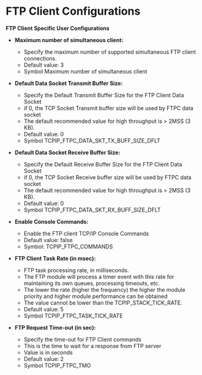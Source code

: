 # FTP Client  Configurations

**FTP Client Specific User Configurations**

- **Maximum number of simultaneous client:**
    - Specify the maximum number of supported simultaneous FTP client connections.
    - Default value: 3
    - Symbol Maximum number of simultaneous client

- **Default Data Socket Transmit Buffer Size:**
    - Specify the Default Transmit Buffer Size for the FTP Client Data Socket
    - if 0, the TCP Socket Transmit buffer size will be used by FTPC data socket
    - The default recommended value for high throughput is > 2MSS (3 KB).
    - Default value: 0
    - Symbol TCPIP_FTPC_DATA_SKT_TX_BUFF_SIZE_DFLT

- **Default Data Socket Receive Buffer Size:**
    - Specify the Default Receive Buffer Size for the FTP Client Data Socket
    - if 0, the TCP Socket Receive buffer size will be used by FTPC data socket
    - The default recommended value for high throughput is > 2MSS (3 KB).
    - Default value: 0
    - Symbol TCPIP_FTPC_DATA_SKT_RX_BUFF_SIZE_DFLT


- **Enable Console Commands:**
    - Enable the FTP client TCP/IP Console Commands
    - Default value: false
    - Symbol: TCPIP_FTPC_COMMANDS

- **FTP Client Task Rate (in msec):**
    - FTP task processing rate, in milliseconds.
    - The FTP module will process a timer event with this rate for maintaining its own queues, processing timeouts, etc.
    - The lower the rate (higher the frequency) the higher the module priority and higher module performance can be obtained
    - The value cannot be lower than the TCPIP_STACK_TICK_RATE.
    - Default value: 5
    - Symbol TCPIP_FTPC_TASK_TICK_RATE

- **FTP Request Time-out (in sec):**
    - Specify the time-out for FTP Client commands
    - This is the time to wait for a response from FTP server
    - Value is in seconds
    - Default value: 2
    - Symbol TCPIP_FTPC_TMO


